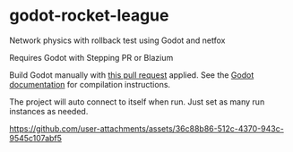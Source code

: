 # godot-rocket-league

Network physics with rollback test using Godot and netfox

Requires Godot with Stepping PR or Blazium

Build Godot manually with [this pull request](https://github.com/godotengine/godot/pull/76462) applied. See the [Godot documentation](https://docs.godotengine.org/en/stable/contributing/development/compiling/index.html) for compilation instructions.



The project will auto connect to itself when run. Just set as many run instances as needed.



https://github.com/user-attachments/assets/36c88b86-512c-4370-943c-9545c107abf5

